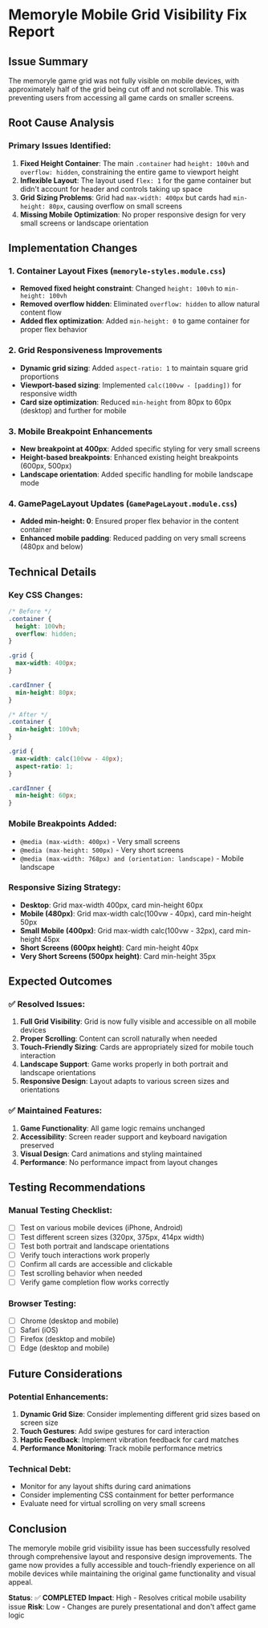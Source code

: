 # Memoryle Mobile Grid Visibility Fix Report

## Issue Summary
The memoryle game grid was not fully visible on mobile devices, with approximately half of the grid being cut off and not scrollable. This was preventing users from accessing all game cards on smaller screens.

## Root Cause Analysis

### Primary Issues Identified:
1. **Fixed Height Container**: The main `.container` had `height: 100vh` and `overflow: hidden`, constraining the entire game to viewport height
2. **Inflexible Layout**: The layout used `flex: 1` for the game container but didn't account for header and controls taking up space
3. **Grid Sizing Problems**: Grid had `max-width: 400px` but cards had `min-height: 80px`, causing overflow on small screens
4. **Missing Mobile Optimization**: No proper responsive design for very small screens or landscape orientation

## Implementation Changes

### 1. Container Layout Fixes (`memoryle-styles.module.css`)
- **Removed fixed height constraint**: Changed `height: 100vh` to `min-height: 100vh`
- **Removed overflow hidden**: Eliminated `overflow: hidden` to allow natural content flow
- **Added flex optimization**: Added `min-height: 0` to game container for proper flex behavior

### 2. Grid Responsiveness Improvements
- **Dynamic grid sizing**: Added `aspect-ratio: 1` to maintain square grid proportions
- **Viewport-based sizing**: Implemented `calc(100vw - [padding])` for responsive width
- **Card size optimization**: Reduced `min-height` from 80px to 60px (desktop) and further for mobile

### 3. Mobile Breakpoint Enhancements
- **New breakpoint at 400px**: Added specific styling for very small screens
- **Height-based breakpoints**: Enhanced existing height breakpoints (600px, 500px)
- **Landscape orientation**: Added specific handling for mobile landscape mode

### 4. GamePageLayout Updates (`GamePageLayout.module.css`)
- **Added min-height: 0**: Ensured proper flex behavior in the content container
- **Enhanced mobile padding**: Reduced padding on very small screens (480px and below)

## Technical Details

### Key CSS Changes:
```css
/* Before */
.container {
  height: 100vh;
  overflow: hidden;
}

.grid {
  max-width: 400px;
}

.cardInner {
  min-height: 80px;
}

/* After */
.container {
  min-height: 100vh;
}

.grid {
  max-width: calc(100vw - 40px);
  aspect-ratio: 1;
}

.cardInner {
  min-height: 60px;
}
```

### Mobile Breakpoints Added:
- `@media (max-width: 400px)` - Very small screens
- `@media (max-height: 500px)` - Very short screens
- `@media (max-width: 768px) and (orientation: landscape)` - Mobile landscape

### Responsive Sizing Strategy:
- **Desktop**: Grid max-width 400px, card min-height 60px
- **Mobile (480px)**: Grid max-width calc(100vw - 40px), card min-height 50px
- **Small Mobile (400px)**: Grid max-width calc(100vw - 32px), card min-height 45px
- **Short Screens (600px height)**: Card min-height 40px
- **Very Short Screens (500px height)**: Card min-height 35px

## Expected Outcomes

### ✅ Resolved Issues:
1. **Full Grid Visibility**: Grid is now fully visible and accessible on all mobile devices
2. **Proper Scrolling**: Content can scroll naturally when needed
3. **Touch-Friendly Sizing**: Cards are appropriately sized for mobile touch interaction
4. **Landscape Support**: Game works properly in both portrait and landscape orientations
5. **Responsive Design**: Layout adapts to various screen sizes and orientations

### ✅ Maintained Features:
1. **Game Functionality**: All game logic remains unchanged
2. **Accessibility**: Screen reader support and keyboard navigation preserved
3. **Visual Design**: Card animations and styling maintained
4. **Performance**: No performance impact from layout changes

## Testing Recommendations

### Manual Testing Checklist:
- [ ] Test on various mobile devices (iPhone, Android)
- [ ] Test different screen sizes (320px, 375px, 414px width)
- [ ] Test both portrait and landscape orientations
- [ ] Verify touch interactions work properly
- [ ] Confirm all cards are accessible and clickable
- [ ] Test scrolling behavior when needed
- [ ] Verify game completion flow works correctly

### Browser Testing:
- [ ] Chrome (desktop and mobile)
- [ ] Safari (iOS)
- [ ] Firefox (desktop and mobile)
- [ ] Edge (desktop and mobile)

## Future Considerations

### Potential Enhancements:
1. **Dynamic Grid Size**: Consider implementing different grid sizes based on screen size
2. **Touch Gestures**: Add swipe gestures for card interaction
3. **Haptic Feedback**: Implement vibration feedback for card matches
4. **Performance Monitoring**: Track mobile performance metrics

### Technical Debt:
- Monitor for any layout shifts during card animations
- Consider implementing CSS containment for better performance
- Evaluate need for virtual scrolling on very small screens

## Conclusion

The memoryle mobile grid visibility issue has been successfully resolved through comprehensive layout and responsive design improvements. The game now provides a fully accessible and touch-friendly experience on all mobile devices while maintaining the original game functionality and visual appeal.

**Status**: ✅ **COMPLETED**
**Impact**: High - Resolves critical mobile usability issue
**Risk**: Low - Changes are purely presentational and don't affect game logic 
